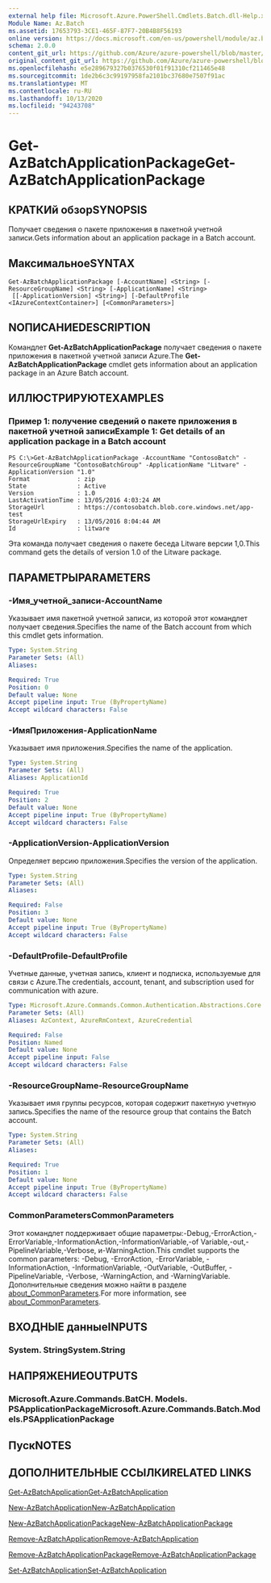 ```yaml
---
external help file: Microsoft.Azure.PowerShell.Cmdlets.Batch.dll-Help.xml
Module Name: Az.Batch
ms.assetid: 17653793-3CE1-465F-87F7-20B4B8F56193
online version: https://docs.microsoft.com/en-us/powershell/module/az.batch/get-azbatchapplicationpackage
schema: 2.0.0
content_git_url: https://github.com/Azure/azure-powershell/blob/master/src/Batch/Batch/help/Get-AzBatchApplicationPackage.md
original_content_git_url: https://github.com/Azure/azure-powershell/blob/master/src/Batch/Batch/help/Get-AzBatchApplicationPackage.md
ms.openlocfilehash: e5e289679327b0376530f01f91310cf211465e48
ms.sourcegitcommit: 1de2b6c3c99197958fa2101bc37680e7507f91ac
ms.translationtype: MT
ms.contentlocale: ru-RU
ms.lasthandoff: 10/13/2020
ms.locfileid: "94243708"
---
```

# <span data-ttu-id="06594-101">Get-AzBatchApplicationPackage</span><span class="sxs-lookup"><span data-stu-id="06594-101">Get-AzBatchApplicationPackage</span></span>

## <span data-ttu-id="06594-102">КРАТКИй обзор</span><span class="sxs-lookup"><span data-stu-id="06594-102">SYNOPSIS</span></span>
<span data-ttu-id="06594-103">Получает сведения о пакете приложения в пакетной учетной записи.</span><span class="sxs-lookup"><span data-stu-id="06594-103">Gets information about an application package in a Batch account.</span></span>

## <span data-ttu-id="06594-104">Максимальное</span><span class="sxs-lookup"><span data-stu-id="06594-104">SYNTAX</span></span>

```
Get-AzBatchApplicationPackage [-AccountName] <String> [-ResourceGroupName] <String> [-ApplicationName] <String>
 [[-ApplicationVersion] <String>] [-DefaultProfile <IAzureContextContainer>] [<CommonParameters>]
```

## <span data-ttu-id="06594-105">NОПИСАНИЕ</span><span class="sxs-lookup"><span data-stu-id="06594-105">DESCRIPTION</span></span>
<span data-ttu-id="06594-106">Командлет **Get-AzBatchApplicationPackage** получает сведения о пакете приложения в пакетной учетной записи Azure.</span><span class="sxs-lookup"><span data-stu-id="06594-106">The **Get-AzBatchApplicationPackage** cmdlet gets information about an application package in an Azure Batch account.</span></span>

## <span data-ttu-id="06594-107">ИЛЛЮСТРИРУЮТ</span><span class="sxs-lookup"><span data-stu-id="06594-107">EXAMPLES</span></span>

### <span data-ttu-id="06594-108">Пример 1: получение сведений о пакете приложения в пакетной учетной записи</span><span class="sxs-lookup"><span data-stu-id="06594-108">Example 1: Get details of an application package in a Batch account</span></span>
```
PS C:\>Get-AzBatchApplicationPackage -AccountName "ContosoBatch" -ResourceGroupName "ContosoBatchGroup" -ApplicationName "Litware" -ApplicationVersion "1.0"
Format             : zip
State              : Active
Version            : 1.0
LastActivationTime : 13/05/2016 4:03:24 AM
StorageUrl         : https://contosobatch.blob.core.windows.net/app-test
StorageUrlExpiry   : 13/05/2016 8:04:44 AM
Id                 : litware
```

<span data-ttu-id="06594-109">Эта команда получает сведения о пакете беседа Litware версии 1,0.</span><span class="sxs-lookup"><span data-stu-id="06594-109">This command gets the details of version 1.0 of the Litware package.</span></span>

## <span data-ttu-id="06594-110">ПАРАМЕТРЫ</span><span class="sxs-lookup"><span data-stu-id="06594-110">PARAMETERS</span></span>

### <span data-ttu-id="06594-111">-Имя_учетной_записи</span><span class="sxs-lookup"><span data-stu-id="06594-111">-AccountName</span></span>
<span data-ttu-id="06594-112">Указывает имя пакетной учетной записи, из которой этот командлет получает сведения.</span><span class="sxs-lookup"><span data-stu-id="06594-112">Specifies the name of the Batch account from which this cmdlet gets information.</span></span>

```yaml
Type: System.String
Parameter Sets: (All)
Aliases:

Required: True
Position: 0
Default value: None
Accept pipeline input: True (ByPropertyName)
Accept wildcard characters: False
```

### <span data-ttu-id="06594-113">-ИмяПриложения</span><span class="sxs-lookup"><span data-stu-id="06594-113">-ApplicationName</span></span>
<span data-ttu-id="06594-114">Указывает имя приложения.</span><span class="sxs-lookup"><span data-stu-id="06594-114">Specifies the name of the application.</span></span>

```yaml
Type: System.String
Parameter Sets: (All)
Aliases: ApplicationId

Required: True
Position: 2
Default value: None
Accept pipeline input: True (ByPropertyName)
Accept wildcard characters: False
```

### <span data-ttu-id="06594-115">-ApplicationVersion</span><span class="sxs-lookup"><span data-stu-id="06594-115">-ApplicationVersion</span></span>
<span data-ttu-id="06594-116">Определяет версию приложения.</span><span class="sxs-lookup"><span data-stu-id="06594-116">Specifies the version of the application.</span></span>

```yaml
Type: System.String
Parameter Sets: (All)
Aliases:

Required: False
Position: 3
Default value: None
Accept pipeline input: True (ByPropertyName)
Accept wildcard characters: False
```

### <span data-ttu-id="06594-117">-DefaultProfile</span><span class="sxs-lookup"><span data-stu-id="06594-117">-DefaultProfile</span></span>
<span data-ttu-id="06594-118">Учетные данные, учетная запись, клиент и подписка, используемые для связи с Azure.</span><span class="sxs-lookup"><span data-stu-id="06594-118">The credentials, account, tenant, and subscription used for communication with azure.</span></span>

```yaml
Type: Microsoft.Azure.Commands.Common.Authentication.Abstractions.Core.IAzureContextContainer
Parameter Sets: (All)
Aliases: AzContext, AzureRmContext, AzureCredential

Required: False
Position: Named
Default value: None
Accept pipeline input: False
Accept wildcard characters: False
```

### <span data-ttu-id="06594-119">-ResourceGroupName</span><span class="sxs-lookup"><span data-stu-id="06594-119">-ResourceGroupName</span></span>
<span data-ttu-id="06594-120">Указывает имя группы ресурсов, которая содержит пакетную учетную запись.</span><span class="sxs-lookup"><span data-stu-id="06594-120">Specifies the name of the resource group that contains the Batch account.</span></span>

```yaml
Type: System.String
Parameter Sets: (All)
Aliases:

Required: True
Position: 1
Default value: None
Accept pipeline input: True (ByPropertyName)
Accept wildcard characters: False
```

### <span data-ttu-id="06594-121">CommonParameters</span><span class="sxs-lookup"><span data-stu-id="06594-121">CommonParameters</span></span>
<span data-ttu-id="06594-122">Этот командлет поддерживает общие параметры:-Debug,-ErrorAction,-ErrorVariable,-InformationAction,-InformationVariable,-of Variable,-out,-PipelineVariable,-Verbose, и-WarningAction.</span><span class="sxs-lookup"><span data-stu-id="06594-122">This cmdlet supports the common parameters: -Debug, -ErrorAction, -ErrorVariable, -InformationAction, -InformationVariable, -OutVariable, -OutBuffer, -PipelineVariable, -Verbose, -WarningAction, and -WarningVariable.</span></span> <span data-ttu-id="06594-123">Дополнительные сведения можно найти в разделе [about_CommonParameters](http://go.microsoft.com/fwlink/?LinkID=113216).</span><span class="sxs-lookup"><span data-stu-id="06594-123">For more information, see [about_CommonParameters](http://go.microsoft.com/fwlink/?LinkID=113216).</span></span>

## <span data-ttu-id="06594-124">ВХОДНЫЕ данные</span><span class="sxs-lookup"><span data-stu-id="06594-124">INPUTS</span></span>

### <span data-ttu-id="06594-125">System. String</span><span class="sxs-lookup"><span data-stu-id="06594-125">System.String</span></span>

## <span data-ttu-id="06594-126">НАПРЯЖЕНИЕ</span><span class="sxs-lookup"><span data-stu-id="06594-126">OUTPUTS</span></span>

### <span data-ttu-id="06594-127">Microsoft.Azure.Commands.BatCH. Models. PSApplicationPackage</span><span class="sxs-lookup"><span data-stu-id="06594-127">Microsoft.Azure.Commands.Batch.Models.PSApplicationPackage</span></span>

## <span data-ttu-id="06594-128">Пуск</span><span class="sxs-lookup"><span data-stu-id="06594-128">NOTES</span></span>

## <span data-ttu-id="06594-129">ДОПОЛНИТЕЛЬНЫЕ ССЫЛКИ</span><span class="sxs-lookup"><span data-stu-id="06594-129">RELATED LINKS</span></span>

[<span data-ttu-id="06594-130">Get-AzBatchApplication</span><span class="sxs-lookup"><span data-stu-id="06594-130">Get-AzBatchApplication</span></span>](./Get-AzBatchApplication.md)

[<span data-ttu-id="06594-131">New-AzBatchApplication</span><span class="sxs-lookup"><span data-stu-id="06594-131">New-AzBatchApplication</span></span>](./New-AzBatchApplication.md)

[<span data-ttu-id="06594-132">New-AzBatchApplicationPackage</span><span class="sxs-lookup"><span data-stu-id="06594-132">New-AzBatchApplicationPackage</span></span>](./New-AzBatchApplicationPackage.md)

[<span data-ttu-id="06594-133">Remove-AzBatchApplication</span><span class="sxs-lookup"><span data-stu-id="06594-133">Remove-AzBatchApplication</span></span>](./Remove-AzBatchApplication.md)

[<span data-ttu-id="06594-134">Remove-AzBatchApplicationPackage</span><span class="sxs-lookup"><span data-stu-id="06594-134">Remove-AzBatchApplicationPackage</span></span>](./Remove-AzBatchApplicationPackage.md)

[<span data-ttu-id="06594-135">Set-AzBatchApplication</span><span class="sxs-lookup"><span data-stu-id="06594-135">Set-AzBatchApplication</span></span>](./Set-AzBatchApplication.md)


